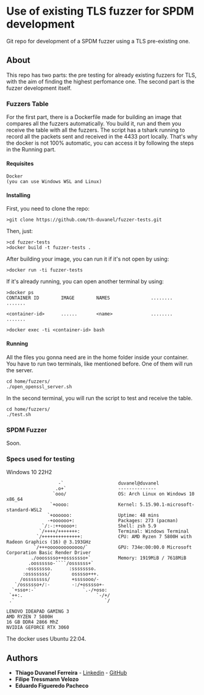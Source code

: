 # Use of existing TLS fuzzer for SPDM development

Git repo for development of a SPDM fuzzer using a TLS pre-existing one. 

## About

This repo has two parts: the pre testing for already existing fuzzers for TLS, with the aim of finding the highest perfomance one.
The second part is the fuzzer development itself.

### Fuzzers Table

For the first part, there is a Dockerfile made for building an image that compares all the fuzzers automatically. You build it, run and them you receive the table with all the fuzzers.
The script has a tshark running to record all the packets sent and received in the 4433 port locally. That's why the docker is not 100% automatic, you can access it by following the steps in the Running part.

#### Requisites


```
Docker
(you can use Windows WSL and Linux)
```

#### Installing

First, you need to clone the repo:
```
>git clone https://github.com/th-duvanel/fuzzer-tests.git
```
Then, just:
```
>cd fuzzer-tests
>docker build -t fuzzer-tests .
```
After building your image, you can run it if it's not open by using:
```
>docker run -ti fuzzer-tests
```
If it's already running, you can open another terminal by using:
```
>docker ps
CONTAINER ID        IMAGE        NAMES               ........         .......

<container-id>      ......       <name>              ........         .......

>docker exec -ti <container-id> bash
```

#### Running

All the files you gonna need are in the home folder inside your container.
You have to run two terminals, like mentioned before.
One of them will run the server.
```
cd home/fuzzers/
./open_openssl_server.sh
```
In the second terminal, you will run the script to test and receive the table.
```
cd home/fuzzers/
./test.sh
```

### SPDM Fuzzer

Soon.


### Specs used for testing

Windows 10 22H2
```
                   -`                    duvanel@duvanel
                  .o+`                   --------------
                 `ooo/                   OS: Arch Linux on Windows 10 x86_64
                `+oooo:                  Kernel: 5.15.90.1-microsoft-standard-WSL2
               `+oooooo:                 Uptime: 48 mins
               -+oooooo+:                Packages: 273 (pacman)
             `/:-:++oooo+:               Shell: zsh 5.9
            `/++++/+++++++:              Terminal: Windows Terminal
           `/++++++++++++++:             CPU: AMD Ryzen 7 5800H with Radeon Graphics (16) @ 3.193GHz
          `/+++ooooooooooooo/`           GPU: 734e:00:00.0 Microsoft Corporation Basic Render Driver
         ./ooosssso++osssssso+`          Memory: 1919MiB / 7618MiB
        .oossssso-````/ossssss+`
       -osssssso.      :ssssssso.
      :osssssss/        osssso+++.
     /ossssssss/        +ssssooo/-
   `/ossssso+/:-        -:/+osssso+-
  `+sso+:-`                 `.-/+oso:
 `++:.                           `-/+/
 .`                                 `/
```
```
LENOVO IDEAPAD GAMING 3
AMD RYZEN 7 5800H
16 GB DDR4 2866 MhZ
NVIDIA GEFORCE RTX 3060
```
The docker uses Ubuntu 22:04.


## Authors

* **Thiago Duvanel Ferreira** - [Linkedin](https://www.linkedin.com/in/thiago-duvanel-ferreira-142028244/) - [GitHub](https://github.com/th-duvanel)
* **Filipe Tressmann Velozo**
* **Eduardo Figueredo Pacheco**



